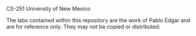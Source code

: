 CS-251
University of New Mexico 

The labs contained within this repository are the work of Pablo Edgar and are for reference only. They may not be copied or distributed. 
